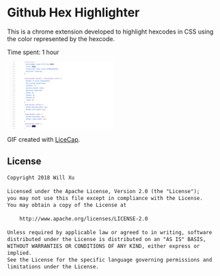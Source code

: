 # Github Hex Highlighter

This is a chrome extension developed to highlight hexcodes in CSS using the color represented by the hexcode.

Time spent: 1 hour


<p float="left">
<img src='https://github.com/williamx98/github_hex_highlighter/blob/master/demo.jpg' title='Demo picture' width='250' alt='Demo picture' />
</p>

GIF created with [LiceCap](http://www.cockos.com/licecap/).

## License

    Copyright 2018 Will Xu

    Licensed under the Apache License, Version 2.0 (the "License");
    you may not use this file except in compliance with the License.
    You may obtain a copy of the License at

        http://www.apache.org/licenses/LICENSE-2.0

    Unless required by applicable law or agreed to in writing, software
    distributed under the License is distributed on an "AS IS" BASIS,
    WITHOUT WARRANTIES OR CONDITIONS OF ANY KIND, either express or implied.
    See the License for the specific language governing permissions and
    limitations under the License.
